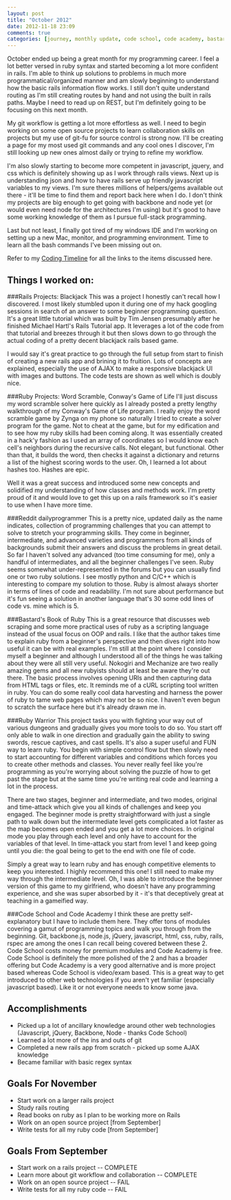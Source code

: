 ```yaml
---
layout: post
title: "October 2012"
date: 2012-11-18 23:09
comments: true
categories: [journey, monthly update, code school, code academy, bastards book, reddit dailyprogrammer]
---
```

October ended up being a great month for my programming career. I feel a lot better versed in ruby syntax and started becoming a lot more confident in rails. I'm able to think up solutions to problems in much more programmatical/organized manner and am slowly beginning to understand how the basic rails information flow works. I still don't quite understand routing as I'm still creating routes by hand and not using the built in rails paths. Maybe I need to read up on REST, but I'm definitely going to be focusing on this next month.

My git workflow is getting a lot more effortless as well. I need to begin working on some open source projects to learn collaboration skills on projects but my use of git-fu for source control is strong now. I'll be creating a page for my most used git commands and any cool ones I discover, I'm still looking up new ones almost daily or trying to refine my workflow.

I'm also slowly starting to become more competent in javascript, jquery, and css which is definitely showing up as I work through rails views. Next up is understanding json and how to have rails serve up friendly javascript variables to my views. I'm sure theres millions of helpers/gems available out there - it'll be time to find them and report back here when I do. I don't think my projects are big enough to get going with backbone and node yet (or would even need node for the architectures I'm using) but it's good to have some working knowledge of them as I pursue full-stack programming.

Last but not least, I finally got tired of my windows IDE and I'm working on setting up a new Mac, monitor, and programming environment. Time to learn all the bash commands I've been missing out on.

<!-- more -->
Refer to my [Coding Timeline](/coding-timeline) for all the links to the items discussed here.

Things I worked on:
-
###Rails Projects: Blackjack
This was a project I honestly can't recall how I discovered.  I most likely stumbled upon it during one of my hack googling sessions in search of an answer to some beginner programming question.  It's a great little tutorial which was built by Tim Jensen presumably after he finished Michael Hartl's Rails Tutorial app.  It leverages a lot of the code from that tutorial and breezes through it but then slows down to go through the actual coding of a pretty decent blackjack rails based game. 

I would say it's great practice to go through the full setup from start to finish of creating a new rails app and brining it to fruition. Lots of concepts are explained, especially the use of AJAX to make a responsive blackjack UI with images and buttons. The code tests are shown as well which is doubly nice.

###Ruby Projects: Word Scramble, Conway's Game of Life
I'll just discuss my word scramble solver here quickly as I already posted a pretty lengthy walkthrough of my Conway's Game of Life program. I really enjoy the word scramble game by Zynga on my phone so naturally I tried to create a solver program for the game.  Not to cheat at the game, but for my edification and to see how my ruby skills had been coming along. It was essentially created in a hack'y fashion as I used an array of coordinates so I would know each cell's neighbors during the recursive calls. Not elegant, but functional. Other than that, it builds the word, then checks it against a dictionary and returns a list of the highest scoring words to the user. Oh, I learned a lot about hashes too. Hashes are epic.

Well it was a great success and introduced some new concepts and solidified my understanding of how classes and methods work. I'm pretty proud of it and would love to get this up on a rails framework so it's easier to use when I have more time.

###Reddit dailyprogrammer
This is a pretty nice, updated daily as the name indicates, collection of programming challenges that you can attempt to solve to stretch your programming skills. They come in beginner, intermediate, and advanced varieties and programmers from all kinds of backgrounds submit their answers and discuss the problems in great detail. So far I haven't solved any advanced (too time consuming for me), only a handful of intermediates, and all the beginner challenges I've seen. Ruby seems somewhat under-represented in the forums but you can usually find one or two ruby solutions. I see mostly python and C/C++ which is interesting to compare my solution to those.  Ruby is almost always shorter in terms of lines of code and readability. I'm not sure about performance but it's fun seeing a solution in another language that's 30 some odd lines of code vs. mine which is 5.

###Bastard's Book of Ruby
This is a great resource that discusses web scraping and some more practical uses of ruby as a scripting language instead of the usual focus on OOP and rails. I like that the author takes time to explain ruby from a beginner's perspective and then dives right into how useful it can be with real examples. I'm still at the point where I consider myself a beginner and although I understood all of the things he was talking about they were all still very useful. Nokogiri and Mechanize are two really amazing gems and all new rubyists should at least be aware they're out there. The basic process involves opening URIs and then capturing data from HTML tags or files, etc. It reminds me of a cURL scripting tool written in ruby. You can do some really cool data harvesting and harness the power of ruby to tame web pages which may not be so nice. I haven't even begun to scratch the surface here but it's already drawn me in.

###Ruby Warrior
This project tasks you with fighting your way out of various dungeons and gradually gives you more tools to do so. You start off only able to walk in one direction and gradually gain the ability to swing swords, rescue captives, and cast spells. It's also a super useful and FUN way to learn ruby. You begin with simple control flow but then slowly need to start accounting for different variables and conditions which forces you to create other methods and classes. You never really feel like you're programming as you're worrying about solving the puzzle of how to get past the stage but at the same time you're writing real code and learning a lot in the process.

There are two stages, beginner and intermediate, and two modes, original and time-attack which give you all kinds of challenges and keep you engaged. The beginner mode is pretty straightforward with just a single path to walk down but the intermediate level gets complicated a lot faster as the map becomes open ended and you get a lot more choices. In original mode you play through each level and only have to account for the variables of that level. In time-attack you start from level 1 and keep going until you die: the goal being to get to the end with one file of code.

Simply a great way to learn ruby and has enough competitive elements to keep you interested. I highly recommend this one! I still need to make my way through the intermediate level. Oh, I was able to introduce the beginner version of this game to my girlfriend, who doesn't have any programming experience, and she was super absorbed by it - it's that deceptively great at teaching in a gameified way.

###Code School and Code Academy
I think these are pretty self-explanatory but I have to include them here. They offer tons of modules covering a gamut of programming topics and walk you through from the beginning. Git, backbone.js, node.js, jQuery, javascript, html, css, ruby, rails, rspec are among the ones I can recall being covered between these 2. Code School costs money for premium modules and Code Academy is free. Code School is definitely the more polished of the 2 and has a broader offering but Code Academy is a very good alternative and is more project based whereas Code School is video/exam based. This is a great way to get introduced to other web technologies if you aren't yet familiar (especially javascript based). Like it or not everyone needs to know some java.

Accomplishments
-
+ Picked up a lot of ancillary knowledge around other web technologies (Javascript, jQuery, Backbone, Node - thanks Code School)  
+ Learned a lot more of the ins and outs of git  
+ Completed a new rails app from scratch - picked up some AJAX knowledge  
+ Became familiar with basic regex syntax  

Goals For November
-
+ Start work on a larger rails project  
+ Study rails routing 
+ Read books on ruby as I plan to be working more on Rails  
+ Work on an open source project [from September]  
+ Write tests for all my ruby code [from September]  

Goals From September
-
+ Start work on a rails project -- COMPLETE  
+ Learn more about git workflow and collaboration -- COMPLETE  
+ Work on an open source project -- FAIL   
+ Write tests for all my ruby code -- FAIL